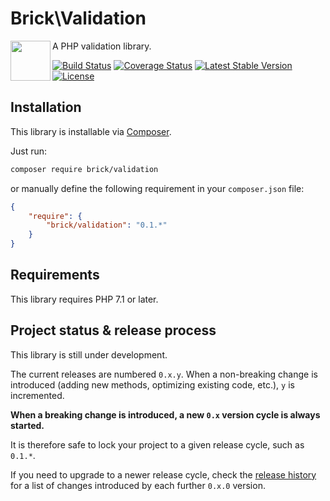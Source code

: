 # Brick\Validation

<img src="https://raw.githubusercontent.com/brick/brick/master/logo.png" alt="" align="left" height="64">

A PHP validation library.

[![Build Status](https://secure.travis-ci.org/brick/validation.svg?branch=master)](http://travis-ci.org/brick/validation)
[![Coverage Status](https://coveralls.io/repos/brick/validation/badge.svg?branch=master)](https://coveralls.io/r/brick/validation?branch=master)
[![Latest Stable Version](https://poser.pugx.org/brick/validation/v/stable)](https://packagist.org/packages/brick/validation)
[![License](https://img.shields.io/badge/license-MIT-blue.svg)](http://opensource.org/licenses/MIT)

## Installation

This library is installable via [Composer](https://getcomposer.org/).

Just run:

```bash
composer require brick/validation
```

or manually define the following requirement in your `composer.json` file:

```json
{
    "require": {
        "brick/validation": "0.1.*"
    }
}
```

## Requirements

This library requires PHP 7.1 or later.

## Project status & release process

This library is still under development.

The current releases are numbered `0.x.y`. When a non-breaking change is introduced (adding new methods, optimizing existing code, etc.), `y` is incremented.

**When a breaking change is introduced, a new `0.x` version cycle is always started.**

It is therefore safe to lock your project to a given release cycle, such as `0.1.*`.

If you need to upgrade to a newer release cycle, check the [release history](https://github.com/brick/validation/releases) for a list of changes introduced by each further `0.x.0` version.

